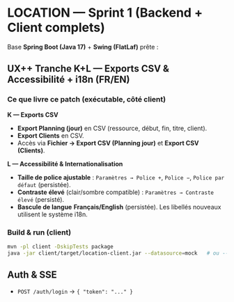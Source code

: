 # LOCATION — Sprint 1 (Backend + Client complets)

Base **Spring Boot (Java 17)** + **Swing (FlatLaf)** prête :

## UX++ Tranche K+L — Exports CSV & Accessibilité + i18n (FR/EN)

### Ce que livre ce patch (exécutable, côté **client**)
**K — Exports CSV**
- **Export Planning (jour)** en CSV (ressource, début, fin, titre, client).
- **Export Clients** en CSV.
- Accès via **Fichier → Export CSV (Planning jour)** et **Export CSV (Clients)**.

**L — Accessibilité & Internationalisation**
- **Taille de police ajustable** : `Paramètres → Police +`, `Police −`, `Police par défaut` (persistée).
- **Contraste élevé** (clair/sombre compatible) : `Paramètres → Contraste élevé` (persisté).
- **Bascule de langue** **Français/English** (persistée). Les libellés nouveaux utilisent le système i18n.

### Build & run (client)
```bash
mvn -pl client -DskipTests package
java -jar client/target/location-client.jar --datasource=mock   # ou --datasource=rest
```

## Auth & SSE
- `POST /auth/login` → `{ "token": "..." }`
